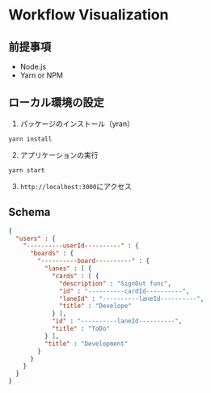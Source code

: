 # Workflow Visualization

## 前提事項

-   Node.js
-   Yarn or NPM

## ローカル環境の設定

1. パッケージのインストール（yran）

```
yarn install
```

2. アプリケーションの実行

```
yarn start
```

3. `http://localhost:3000`にアクセス

## Schema

```json
{
  "users" : {
    "----------userId----------" : {
      "boards" : {
        "----------board----------" : {
          "lanes" : [ {
            "cards" : [ {
              "description" : "SignOut func",
              "id" : "----------cardId----------",
              "laneId" : "----------laneId----------",
              "title" : "Develope"
            } ],
            "id" : "----------laneId----------",
            "title" : "ToDo"
          } ],
          "title" : "Development"
        }
      }
    }
  }
}
```
